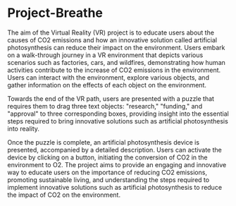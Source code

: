 # Project-Breathe
The aim of the Virtual Reality (VR) project is to educate users about the causes of CO2 emissions and how an innovative solution called artificial photosynthesis can reduce their impact on the environment. Users embark on a walk-through journey in a VR environment that depicts various scenarios such as factories, cars, and wildfires, demonstrating how human activities contribute to the increase of CO2 emissions in the environment. Users can interact with the environment, explore various objects, and gather information on the effects of each object on the environment.

Towards the end of the VR path, users are presented with a puzzle that requires them to drag three text objects: "research," "funding," and "approval" to three corresponding boxes, providing insight into the essential steps required to bring innovative solutions such as artificial photosynthesis into reality.

Once the puzzle is complete, an artificial photosynthesis device is presented, accompanied by a detailed description. Users can activate the device by clicking on a button, initiating the conversion of CO2 in the environment to O2. The project aims to provide an engaging and innovative way to educate users on the importance of reducing CO2 emissions, promoting sustainable living, and understanding the steps required to implement innovative solutions such as artificial photosynthesis to reduce the impact of CO2 on the environment.

